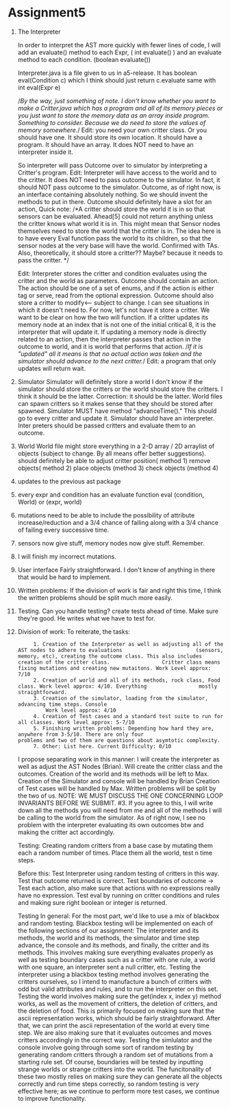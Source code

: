 # Assignment5


1. The Interpreter

    In order to interpret the AST more quickly with fewer lines of code, 
    I will add an evaluate() method to each Expr, ( int evaluate() )
    and an evaluate method to each condition. (boolean evaluate())
    
    Interpreter.java is a file given to us in a5-release. 
    It has boolean eval(Condition c) which I think should just return c.evaluate
    same with int eval(Expr e)
    
    /*By the way, just something of note. I don't know whether you want to make a Critter.java which has a program and all of its memory pieces or you just want to store the memory data as an array inside program. Something to consider. Because we do need to store the values of memory somewhere.*/
    Edit: you need your own critter class. Or you should have one. It should store its own location. It should have a program. It should have an array. It does NOT need to have an interpreter inside it.
    
    So interpreter will pass Outcome over to simulator by interpreting a Critter's program.
    Edit: Interpreter will have access to the world and to the critter. It does NOT need to pass outcome to the simulator. In fact, it should NOT pass outcome to the simulator. 
    Outcome, as of right now, is an interface containing absolutely nothing.
    So we should invent the methods to put in there.
    Outcome should definitely have a slot for an action,
    Quick note: /*A critter should store the world it is in so that sensors can be evaluated. Ahead[5] could not return anything unless the critter knows what world it is in. This might mean that Sensor nodes themselves need to store the world that the critter is in. The idea here is to have every Eval function pass the world to its children, so that the sensor nodes at the very base will have the world. Confirmed with TAs. Also, theoretically, it should store a critter?? Maybe? because it needs to pass the critter. */
    
    Edit: Interpreter stores the critter and condition evaluates using the critter and the world as parameters. 
    Outcome should contain an action. The action should be one of a set of enums, and if the action is either tag or serve, read from the optional expression. Outcome should also store a critter to modify<-- subject to change. I can see situations in which it doesn't need to. For now, let's not have it store a critter. We want to be clear on how the two will function. If a critter updates its memory node at an index that is not one of the initial critical 8, it is the interpreter that will update it. If updating a memory node is directly related to an action, then the interpreter passes that action in the outcome to world, and it is world that performs that action. /*If it is "updated" all it means is that no actual action was taken and the simulator should advance to the next critter.*/ Edit: a program that only updates will return wait. 
    

2. Simulator
    Simulator will definitely store a world
    I don't know if the simulator should store the critters or the world should store the critters. I think it should be the latter. Correction: it should be the latter. World files can spawn critters so it makes sense that they should be stored after spawned.
    Simulator MUST have method "advanceTime()." This should go to every critter and update it.
    Simulator should have an interpreter. Inter preters should be passed critters and evaluate them to an outcome. 

3. World
    World file might store everything in a 2-D array / 2D arraylist of objects (subject to change. By all means offer better suggestions). should definitely be able to adjust critter position( method 1) remove objects( method 2) place objects (method 3) check objects (method 4)

4. updates to the previous ast package
  1. every expr and condition has an evaluate function eval (condition, World) or (expr, world)
  2. mutations need to be able to include the possibility of attribute increase/reduction and a 3/4 chance of failing along with a 3/4 chance of failing every successive time.
  3. sensors now give stuff, memory nodes now give stuff. Remember. 
  4. I will finish my incorrect mutations.

5. User interface
    Fairly straightforward. I don't know of anything in there that would be hard to implement.

6. Written problems:
    If the division of work is fair and right this time, I think the written problems should be split much more easily.


6. Testing. 
    Can you handle testing? create tests ahead of time. Make sure they're good. He writes what we have to test for.

7. Division of work:
        To reiterate, the tasks:
            

            1. Creation of the Interpreter as well as adjusting all of the AST nodes to adhere to evaluations                        (sensors, memory, etc), creating the outcome class. This also includes creation of the critter class.                 Critter class means fixing mutations and creating new mutaitons. Work Level approx: 7/10
            2. Creation of world and all of its methods, rock class, Food class. Work level approx: 4/10. Everything                 mostly straightforward.
            3. Creation of the simulator, loading from the simulator, advancing time steps. Console
                Work level approx: 4/10
            4. Creation of Test cases and a standard test suite to run for all classes. Work level approx: 5-7/10
            5. Finishing written problems: Depending how hard they are, anywhere from 3-5/10. There are only four                    problems and two of them are questions about asymtotic complexity.
            7. Other: List here. Current Difficulty: 0/10
    
    I propose separating work in this manner: I will create the interpreter as well as adjust the AST Nodes (Brian). Will create the critter class and the outcomes.
    Creation of the world and its methods will be left to Max.
    Creation of the Simulator and console will be handled by Brian
    Creation of Test cases will be handled by Max.
    Written problems will be split by the two of us. NOTE: WE MUST DISCUSS THE ONE CONCERNING LOOP INVARIANTS BEFORE WE SUBMIT. #3.
    If you agree to this, I will write down all the methods you will need from me and all of the methods I will be calling to the world from the simulator. 
    As of right now, I see no problem with the interpreter evaluating its own outcomes btw and making the critter act accordingly.
    
    Testing: Creating random critters from a base case by mutating them each a random number of times.
    Place them all the world, test n time steps. 
    
    Before this: Test Interpreter using random testing of critters in this way.
                Test that outcome returned is correct.
                Test boundaries of outcome -> Test each action, also make sure that actions with no expressions really have no expression.
                Test eval by running on critter conditions and rules and making sure right boolean or integer is returned.
            
    Testing In general: 
            For the most part, we'd like to use a mix of blackbox and random testing. Blackbox testing will be implemented on each of the following sections of our assignment: The interpreter and its methods, the world and its methods, the simulator and time step advance, the console and its methods, and finally, the critter and its methods. This involves making sure everything evaluates properly as well as testing boundary cases such as a critter with one rule, a world with one square, an interpreter sent a null critter, etc. 
            Testing the interpreter using a blackbox testing method involves generating the critters ourselves, so I intend to manufacture a bunch of critters with odd but valid attributes and rules, and to run the interpreter on this set.
            Testing the world involves making sure the get(index x, index y) method works, as well as the movement of critters, the deletion of critters, and the deletion of food. This is primarily focused on making sure that the ascii representation works, which should be fairly straightforward. After that, we can print the ascii representation of the world at every time step. We are also making sure that it evaluates outcomes and moves critters accordingly in the correct way.
            Testing the simlulator and the console involve going through some sort of random testing by generating random critters through a random set of mutations from a starting rule set. Of course, boundaries will be tested by inputting strange worlds or strange critters into the world. The funcitonality of these two mostly relies on making sure they can generate all the objects correctly and run time steps correctly, so random testing is very effective here; as we continue to perform more test cases, we continue to improve functionality. 
